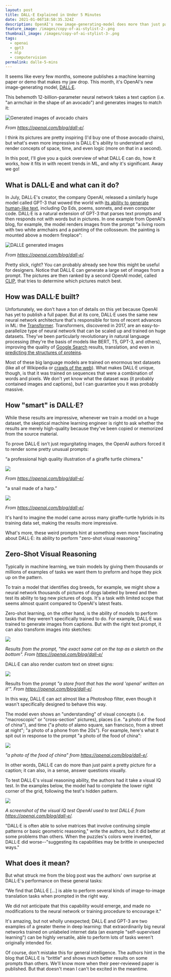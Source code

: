 ```yaml
---
layout: post
title: DALL·E Explained in Under 5 Minutes
date: 2021-01-06T18:50:35.324Z
description: OpenAI's new image-generating-model does more than just paint pictures
feature_image: /images/copy-of-ai-stylist-2-.png
thumbnail_image: /images/copy-of-ai-stylist-3-.png
tags:
  - openai
  - gpt3
  - nlp
  - computervision
permalink: dalle-5-mins
---
```

It seems like every few months, someone publishes a machine learning paper or demo that makes my jaw drop. This month, it's OpenAI's new image-generating model, [DALL·E](https://openai.com/blog/dall-e/).

This behemoth 12-billion-parameter neural network takes a text caption (i.e. "an armchair in the shape of an avocado") and generates images to match it:

![Generated images of avocado chairs](/images/screen-shot-2021-01-06-at-1.37.37-pm.png "Generated images of avocado chairs")

*From https://openai.com/blog/dall-e/.*

I think its pictures are pretty inspiring (I'd buy one of those avocado chairs), but what's even more impressive is DALL·E's ability to understand and render concepts of space, time, and even logic (more on that in a second).

In this post, I'll give you a quick overview of what DALL·E can do, how it works, how it fits in with recent trends in ML, and why it's significant. Away we go!

## What is DALL·E and what can it do?

In July, DALL·E's creator, the company OpenAI, released a similarly huge model called GPT-3 that wowed the world with [its ability to generate human-like text](https://daleonai.com/gpt3-explained-fast), including Op Eds, poems, sonnets, and even computer code. DALL·E is a natural extension of GPT-3 that parses text prompts and then responds not with words but in pictures. In one example from OpenAI's blog, for example, the model renders images from the prompt "a living room with two white armchairs and a painting of the collosseum. the painting is mounted above a modern fireplace":

![DALLE generated images](/images/screen-shot-2021-01-06-at-2.39.07-pm.png "DALLE generated images")

*From https://openai.com/blog/dall-e/.* 

Pretty slick, right? You can probably already see how this might be useful for designers. Notice that DALL·E can generate a large set of images from a prompt. The pictures are then ranked by a second OpenAI model, called [CLIP](https://openai.com/blog/clip/), that tries to determine which pictures match best.

## How was DALL·E built?

Unfortunately, we don't have a ton of details on this yet because OpenAI has yet to publish a full paper. But at its core, DALL·E uses the same new neural network architecture that's responsible for tons of recent advances in ML: the [Transformer](https://arxiv.org/abs/1706.03762). Transformers, discovered in 2017, are an easy-to-parallelize type of neural network that can be scaled up and trained on huge datasets. They've been particularly revolutionary in natural language processing (they're the basis of models like BERT, T5, GPT-3, and others), improving the quality of [Google Search](https://blog.google/products/search/search-language-understanding-bert/) results, translation, and even in [predicting the structures of proteins](https://daleonai.com/how-alphafold-works).

Most of these big language models are trained on enormous text datasets (like all of Wikipedia or [](https://commoncrawl.org/)[crawls of the web](https://commoncrawl.org/)). What makes DALL·E unique, though, is that it was trained on sequences that were a combination of words and pixels. We don't yet know what the dataset was (it probably contained images and captions), but I can guarantee you it was probably massive.

## How "smart" is DALL·E?

While these results are impressive, whenever we train a model on a huge dataset, the skeptical machine learning engineer is right to ask whether the results are merely high-quality because they've been copied or memorized from the source material.

To prove DALL·E isn’t just regurgitating images, the OpenAI authors forced it to render some pretty unusual prompts: 

“a professional high quality illustration of a giraffe turtle chimera."

![](/images/screen-shot-2021-01-06-at-1.39.04-pm.png)

*From https://openai.com/blog/dall-e/.* 

"a snail made of a harp.”

![](/images/screen-shot-2021-01-06-at-1.39.12-pm.png)

*From https://openai.com/blog/dall-e/.* 

It's hard to imagine the model came across many giraffe-turtle hybrids in its training data set, making the results more impressive.

What's more, these weird prompts hint at something even more fascinating about DALL·E: its ability to perform "zero-shot visual reasoning." 

## Zero-Shot Visual Reasoning

Typically in machine learning, we train models by giving them thousands or millions of examples of tasks we want them to preform and hope they pick up on the pattern.

To train a model that identifies dog breeds, for example, we might show a neural network thousands of pictures of dogs labeled by breed and then test its ability to tag new pictures of dogs. It's a task with limited scope that seems almost quaint compared to OpenAI's latest feats.

Zero-shot learning, on the other hand, is the ability of models to perform tasks that they weren't specifically trained to do. For example, DALL·E was trained to generate images from captions. But with the right text prompt, it can also transform images into sketches:

![](/images/screen-shot-2021-01-06-at-1.41.02-pm.png)

*Results from the prompt, "the exact same cat on the top as a sketch on the bottom". From https://openai.com/blog/dall-e/*

DALL·E can also render custom text on street signs:

![](/images/screen-shot-2021-01-06-at-2.51.53-pm.png)

Results from the prompt *"a store front that has the word 'openai' written on it'". From https://openai.com/blog/dall-e/.*

In this way, DALL·E can act almost like a Photoshop filter, even though it wasn't specifically designed to behave this way.

The model even shows an "understanding" of visual concepts (i.e. "macroscopic" or "cross-section" pictures), places (i.e. "a photo of the food of china"), and time ("a photo of alamo square, san francisco, from a street at night"; "a photo of a phone from the 20s"). For example, here's what it spit out in response to the prompt "a photo of the food of china":

![](/images/screen-shot-2021-01-06-at-1.42.22-pm.png)

*"a photo of the food of china" from https://openai.com/blog/dall-e/.*

In other words, DALL·E can do more than just paint a pretty picture for a caption; it can also, in a sense, answer questions visually.

To test DALL·E's visual reasoning ability, the authors had it take a visual IQ test. In the examples below, the model had to complete the lower right corner of the grid, following the test's hidden pattern.

![](/images/screen-shot-2021-01-06-at-3.05.50-pm.png)

*A screenshot of the visual IQ test OpenAI used to test DALL·E* *from https://openai.com/blog/dall-e/.*

"DALL·E is often able to solve matrices that involve continuing simple patterns or basic geometric reasoning," write the authors, but it did better at some problems than others. When the puzzles's colors were inverted, DALL·E did worse--"suggesting its capabilities may be brittle in unexpected ways."

## What does it mean?



But what struck me from the blog post was the authors' own surprise at DALL·E's performance on these general tasks:

“We find that DALL·E \[...] is able to perform several kinds of image-to-image translation tasks when prompted in the right way.

We did not anticipate that this capability would emerge, and made no modifications to the neural network or training procedure to encourage it."

It's amazing, but not wholly unexpected; DALL·E and GPT-3 are two examples of a greater theme in deep learning: that extraordinarily big neural networks trained on unlabeled internet data (an example "self-supervised learning") can be highly versatile, able to perform lots of tasks weren't originally intended for.

Of course, don't mistake this for general intelligence. The authors hint in the blog that DALL·E is "brittle" and shows much better results on some prompts than others. We'll know more when their peer-reviewed paper is published. But that doesn't mean I can't be excited in the meantime.